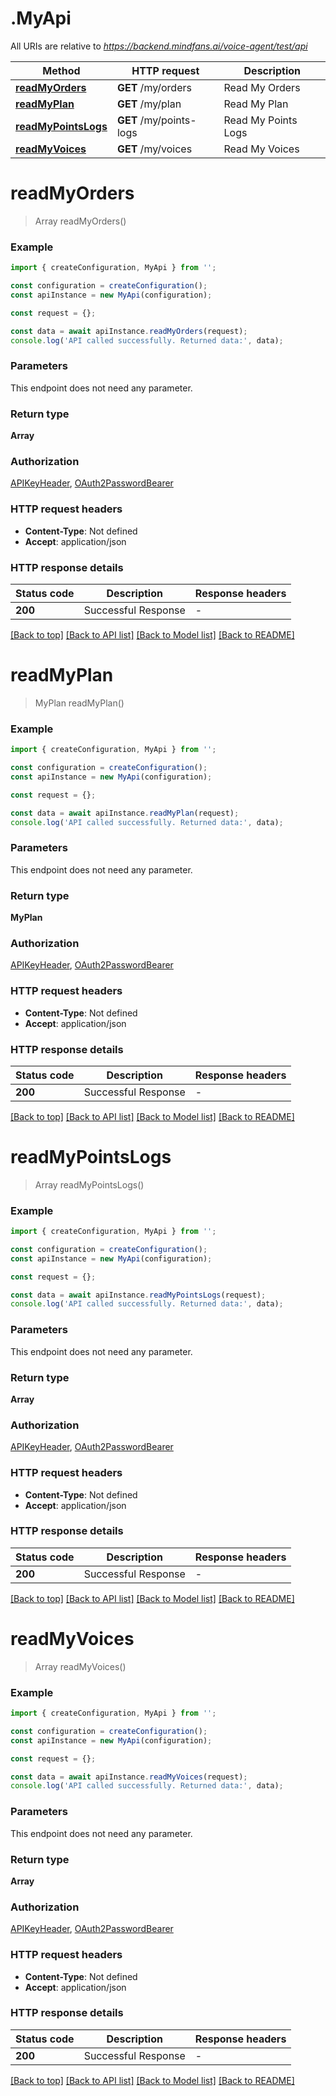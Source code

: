 # .MyApi

All URIs are relative to *https://backend.mindfans.ai/voice-agent/test/api*

Method | HTTP request | Description
------------- | ------------- | -------------
[**readMyOrders**](MyApi.md#readMyOrders) | **GET** /my/orders | Read My Orders
[**readMyPlan**](MyApi.md#readMyPlan) | **GET** /my/plan | Read My Plan
[**readMyPointsLogs**](MyApi.md#readMyPointsLogs) | **GET** /my/points-logs | Read My Points Logs
[**readMyVoices**](MyApi.md#readMyVoices) | **GET** /my/voices | Read My Voices


# **readMyOrders**
> Array<OrderPublic> readMyOrders()


### Example


```typescript
import { createConfiguration, MyApi } from '';

const configuration = createConfiguration();
const apiInstance = new MyApi(configuration);

const request = {};

const data = await apiInstance.readMyOrders(request);
console.log('API called successfully. Returned data:', data);
```


### Parameters
This endpoint does not need any parameter.


### Return type

**Array<OrderPublic>**

### Authorization

[APIKeyHeader](README.md#APIKeyHeader), [OAuth2PasswordBearer](README.md#OAuth2PasswordBearer)

### HTTP request headers

 - **Content-Type**: Not defined
 - **Accept**: application/json


### HTTP response details
| Status code | Description | Response headers |
|-------------|-------------|------------------|
**200** | Successful Response |  -  |

[[Back to top]](#) [[Back to API list]](README.md#documentation-for-api-endpoints) [[Back to Model list]](README.md#documentation-for-models) [[Back to README]](README.md)

# **readMyPlan**
> MyPlan readMyPlan()


### Example


```typescript
import { createConfiguration, MyApi } from '';

const configuration = createConfiguration();
const apiInstance = new MyApi(configuration);

const request = {};

const data = await apiInstance.readMyPlan(request);
console.log('API called successfully. Returned data:', data);
```


### Parameters
This endpoint does not need any parameter.


### Return type

**MyPlan**

### Authorization

[APIKeyHeader](README.md#APIKeyHeader), [OAuth2PasswordBearer](README.md#OAuth2PasswordBearer)

### HTTP request headers

 - **Content-Type**: Not defined
 - **Accept**: application/json


### HTTP response details
| Status code | Description | Response headers |
|-------------|-------------|------------------|
**200** | Successful Response |  -  |

[[Back to top]](#) [[Back to API list]](README.md#documentation-for-api-endpoints) [[Back to Model list]](README.md#documentation-for-models) [[Back to README]](README.md)

# **readMyPointsLogs**
> Array<PointsLogPublic> readMyPointsLogs()


### Example


```typescript
import { createConfiguration, MyApi } from '';

const configuration = createConfiguration();
const apiInstance = new MyApi(configuration);

const request = {};

const data = await apiInstance.readMyPointsLogs(request);
console.log('API called successfully. Returned data:', data);
```


### Parameters
This endpoint does not need any parameter.


### Return type

**Array<PointsLogPublic>**

### Authorization

[APIKeyHeader](README.md#APIKeyHeader), [OAuth2PasswordBearer](README.md#OAuth2PasswordBearer)

### HTTP request headers

 - **Content-Type**: Not defined
 - **Accept**: application/json


### HTTP response details
| Status code | Description | Response headers |
|-------------|-------------|------------------|
**200** | Successful Response |  -  |

[[Back to top]](#) [[Back to API list]](README.md#documentation-for-api-endpoints) [[Back to Model list]](README.md#documentation-for-models) [[Back to README]](README.md)

# **readMyVoices**
> Array<VoicePublic> readMyVoices()


### Example


```typescript
import { createConfiguration, MyApi } from '';

const configuration = createConfiguration();
const apiInstance = new MyApi(configuration);

const request = {};

const data = await apiInstance.readMyVoices(request);
console.log('API called successfully. Returned data:', data);
```


### Parameters
This endpoint does not need any parameter.


### Return type

**Array<VoicePublic>**

### Authorization

[APIKeyHeader](README.md#APIKeyHeader), [OAuth2PasswordBearer](README.md#OAuth2PasswordBearer)

### HTTP request headers

 - **Content-Type**: Not defined
 - **Accept**: application/json


### HTTP response details
| Status code | Description | Response headers |
|-------------|-------------|------------------|
**200** | Successful Response |  -  |

[[Back to top]](#) [[Back to API list]](README.md#documentation-for-api-endpoints) [[Back to Model list]](README.md#documentation-for-models) [[Back to README]](README.md)


